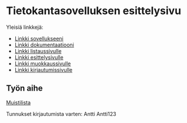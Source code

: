 # Tietokantasovelluksen esittelysivu

Yleisiä linkkejä:

* [Linkki sovellukseeni](http://anttvanh.users.cs.helsinki.fi/tsoha/)
* [Linkki dokumentaatiooni](https://github.com/inhu/Tsoha-Bootstrap/blob/master/doc/dokumentaatio.pdf)
* [Linkki listaussivulle](http://anttvanh.users.cs.helsinki.fi/tsoha/job)
* [Linkki esittelysivulle](http://anttvanh.users.cs.helsinki.fi/tsoha/job/1)
* [Linkki muokkaussivulle](http://anttvanh.users.cs.helsinki.fi/tsoha/job/1/edit)
* [Linkki kirjautumissivulle](http://anttvanh.users.cs.helsinki.fi/tsoha/login)

## Työn aihe

[Muistilista](http://advancedkittenry.github.io/suunnittelu_ja_tyoymparisto/aiheet/Muistilista.html)

Tunnukset kirjautumista varten:
Antti
Antti123
